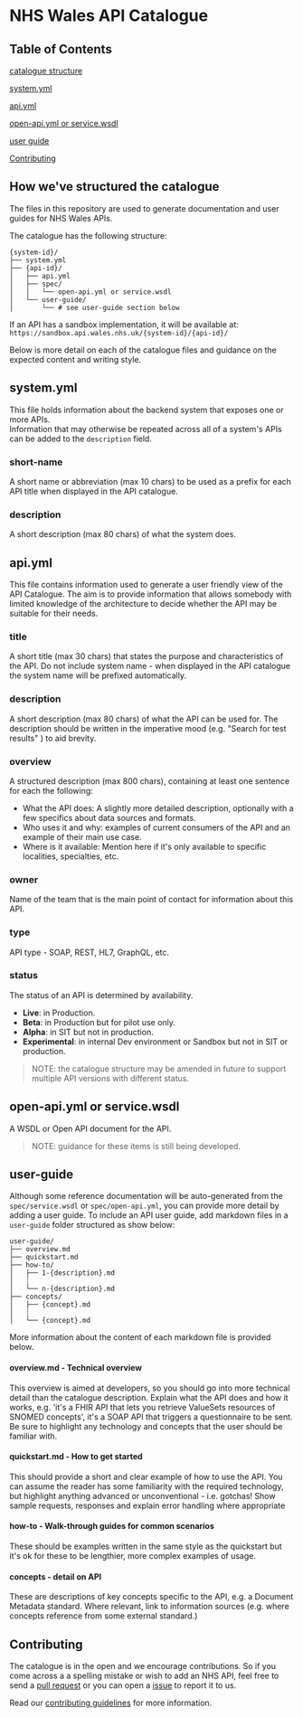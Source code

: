 # NHS Wales API Catalogue

## Table of Contents
[catalogue structure](#How-we've-structured-the-catalogue)

[system.yml](#system.yml)

[api.yml](#api.yml)

[open-api.yml or service.wsdl](#open-api.yml-or-service.wsdl)

[user guide](#user-guide)

[Contributing](#contributing)

## How we've structured the catalogue

The files in this repository are used to generate documentation and user guides for NHS Wales APIs.

The catalogue has the following structure:

    {system-id}/
    ├── system.yml
    ├── {api-id}/
    │   ├── api.yml
    │   ├── spec/
    │   │   └── open-api.yml or service.wsdl
    │   └── user-guide/
    │       └── # see user-guide section below

If an API has a sandbox implementation, it will be available at: `https://sandbox.api.wales.nhs.uk/{system-id}/{api-id}/`

Below is more detail on each of the catalogue files and guidance on the expected content and writing style.

## system.yml
This file holds information about the backend system that exposes one or more APIs.  
Information that may otherwise be repeated across all of a system's APIs can be added to the `description` field.

### short-name
A short name or abbreviation (max 10 chars) to be used as a prefix for each API title when displayed in the API catalogue.
### description
A short description (max 80 chars) of what the system does.

## api.yml
This file contains information used to generate a user friendly view of the API Catalogue. The aim is to provide information that allows somebody with limited knowledge of the architecture to decide whether the API may be suitable for their needs.

### title
A short title (max 30 chars) that states the purpose and characteristics of the API.
Do not include system name - when displayed in the API catalogue the system name will be prefixed automatically.

### description
A short description (max 80 chars) of what the API can be used for.
The description should be written in the imperative mood (e.g. "Search for test results" ) to aid brevity.

### overview
A structured description (max 800 chars), containing at least one sentence for each the following:
 - What the API does: A slightly more detailed description, optionally with a few specifics about data sources and formats.
 - Who uses it and why: examples of current consumers of the API and an example of their main use case.  
 - Where is it available: Mention here if it's only available to specific localities, specialties, etc.

### owner
Name of the team that is the main point of contact for information about this API.

### type
API type - SOAP, REST, HL7, GraphQL, etc.


### status
The status of an API is determined by availability.
 - **Live**: in Production.
 - **Beta**: in Production but for pilot use only.
 - **Alpha**: in SIT but not in production.
 - **Experimental**: in internal Dev environment or Sandbox but not in SIT or production.
 
 > NOTE: the catalogue structure may be amended in future to support multiple API versions with different status.

## open-api.yml or service.wsdl

A WSDL or Open API document for the API.
 > NOTE: guidance for these items is still being developed.


## user-guide

Although some reference documentation will be auto-generated from the `spec/service.wsdl` or `spec/open-api.yml`, you can provide more detail by adding a user guide. 
To include an API user guide, add markdown files in a `user-guide` folder structured as show below:

    user-guide/
    ├── overview.md
    ├── quickstart.md
    ├── how-to/
    │   ├── 1-{description}.md
    │   ┊    
    │   └── n-{description}.md   
    ├── concepts/
    │   ├── {concept}.md
    │   ┊    
    │   └── {concept}.md

More information about the content of each markdown file is provided below.

#### overview.md - Technical overview
This overview is aimed at developers, so you should go into more technical detail than the catalogue description.
Explain what the API does and how it works, e.g. 'it's a FHIR API that lets you retrieve ValueSets resources of SNOMED concepts', it's a SOAP API that triggers a questionnaire to be sent.
Be sure to highlight any technology and concepts that the user should be familiar with.

#### quickstart.md - How to get started
This should provide a short and clear example of how to use the API. 
You can assume the reader has some familiarity with the required technology, but highlight anything advanced or unconventional - i.e. gotchas!
Show sample requests, responses and explain error handling where appropriate

#### how-to - Walk-through guides for common scenarios
These should be examples written in the same style as the quickstart but it's ok for these to be lengthier, more complex examples of usage.

#### concepts - detail on API 
These are descriptions of key concepts specific to the API, e.g. a Document Metadata standard.
Where relevant, link to information sources (e.g. where concepts reference from some external standard.) 

## Contributing

The catalogue is in the open and we encourage contributions. So if you come across a a spelling mistake or wish to add an NHS API, feel free to send a [pull request]((https://github.com/nwisbeta/api-catalogue/pulls)) or you can open a [issue]([issue](https://github.com/nwisbeta/api-catalogue/issues)) to report it to us.

Read our [contributing guidelines](CONTRIBUTING.md) for more information.
